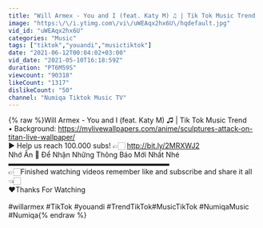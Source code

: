 ```yaml
---
title: "Will Armex - You and I (feat. Katy M) ♫ | Tik Tok Music Trend  | Nhạc Hot Tiktok Hiện Nay"
image: "https:\/\/i.ytimg.com\/vi\/uWEAqx2hx6U\/hqdefault.jpg"
vid_id: "uWEAqx2hx6U"
categories: "Music"
tags: ["tiktok","youandi","musictiktok"]
date: "2021-06-12T00:04:02+03:00"
vid_date: "2021-05-10T16:18:59Z"
duration: "PT6M59S"
viewcount: "90318"
likeCount: "1317"
dislikeCount: "50"
channel: "Numiqa Tiktok Music TV"
---
```

{% raw %}Will Armex - You and I (feat. Katy M) ♫ | Tik Tok Music Trend<br />• Background: <a rel="nofollow" target="blank" href="https://mylivewallpapers.com/anime/sculptures-attack-on-titan-live-wallpaper/">https://mylivewallpapers.com/anime/sculptures-attack-on-titan-live-wallpaper/</a><br />► Help us reach 100.000 subs! 👉🏻 <a rel="nofollow" target="blank" href="http://bit.ly/2MRXWJ2​">http://bit.ly/2MRXWJ2​</a><br />Nhớ Ấn 🔔 Để Nhận Những Thông Báo Mới Nhất Nhé <br />▬▬▬▬▬▬▬▬▬▬▬▬▬▬▬▬▬▬▬▬▬▬▬<br />👉🏻Finished watching videos remember like and subscribe and share it all👈🏻<br />❤️Thanks For Watching<br /><br />#willarmex #TikTok #youandi #TrendTikTok​ #MusicTikTok​ #NumiqaMusic​ #Numiqa{% endraw %}
